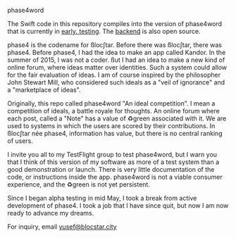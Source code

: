 phase4word

The Swift code in this repository compiles into the version of phase4word that is currently in [early. testing](https://phase4word.webnode.com). The [backend](https://github.com/KandorApp/ipfs-endpoint) is also open source.

phase4 is the codename for ßloc∫tar. Before there was ßloc∫tar, there was phase4. Before phase4, I had the idea to make an app called Kandor. In the summer of 2015, I was not a coder. ßut I had an idea to make a new kind of online forum, where ideas matter over identities. Such a system could allow for the fair evaluation of ideas. I am of course inspired by the philosopher John Stewart Mill, who considered such ideals as a "veil of ignorance" and a "marketplace of ideas". 

Originally, this repo called phase4word "An ideal competition". I mean a competition of ideals, a battle royale for thoughts. An online forum where each post, called a "Note" has a value of ♻️green associated with it. We are used to systems in which the users are scored by their contributions. In ßloc∫tar née phase4, information has value, but there is no central ranking of users.

I invite you all to my TestFlight group to test phase4word, but I warn you that I think of this version of my software as more of a test system than a good demonstration or launch. There is very little documentation of the code, or instructions inside the app. phase4word is not a viable consumer experience, and the ♻️green is not yet persistent.

Since I began alpha testing in mid May, I took a break from active development of phase4. I took a job that I have since quit, but now I am now ready to advance my dreams.

For inquiry, email yusef@blocstar.city
